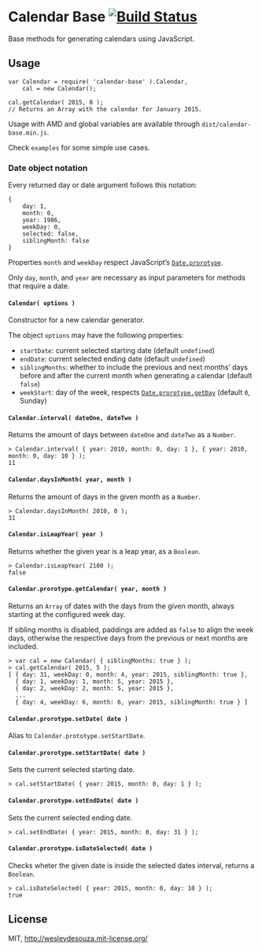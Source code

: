 # Calendar Base [![Build Status](https://travis-ci.org/WesleydeSouza/calendar-base.svg?branch=master)](https://travis-ci.org/WesleydeSouza/calendar-base)

Base methods for generating calendars using JavaScript.


## Usage

    var Calendar = require( 'calendar-base' ).Calendar,
        cal = new Calendar();

    cal.getCalendar( 2015, 0 );
    // Returns an Array with the calendar for January 2015.

Usage with AMD and global variables are available through `dist/calendar-base.min.js`.

Check `examples` for some simple use cases.


### Date object notation

Every returned day or date argument follows this notation:

    {
        day: 1,
        month: 0,
        year: 1986,
        weekDay: 0,
        selected: false,
        siblingMonth: false
    }

Properties `month` and `weekDay` respect JavaScript’s [`Date.prorotype`](https://developer.mozilla.org/en-US/docs/Web/JavaScript/Reference/Global_Objects/Date/prototype).

Only `day`, `month`, and `year` are necessary as input parameters for methods that require a date.


#### `Calendar( options )`

Constructor for a new calendar generator.

The object `options` may have the following properties:

* `startDate`: current selected starting date (default `undefined`)
* `endDate`: current selected ending date (default `undefined`)
* `siblingMonths`: whether to include the previous and next months’ days before and after the current month when generating a calendar (default `false`)
* `weekStart`: day of the week, respects [`Date.prorotype.getDay`](https://developer.mozilla.org/en-US/docs/Web/JavaScript/Reference/Global_Objects/Date/getDay) (default `0`, Sunday)


#### `Calendar.interval( dateOne, dateTwo )`

Returns the amount of days between `dateOne` and `dateTwo` as a `Number`.

    > Calendar.interval( { year: 2010, month: 0, day: 1 }, { year: 2010, month: 0, day: 10 } );
    11


#### `Calendar.daysInMonth( year, month )`

Returns the amount of days in the given month as a `Number`.

    > Calendar.daysInMonth( 2010, 0 );
    31


#### `Calendar.isLeapYear( year )`

Returns whether the given year is a leap year, as a `Boolean`.

    > Calendar.isLeapYear( 2100 );
    false


#### `Calendar.prorotype.getCalendar( year, month )`

Returns an `Array` of dates with the days from the given month, always starting at the configured week day.

If sibling months is disabled, paddings are added as `false` to align the week days, otherwise the respective days from the previous or next months are included.

    > var cal = new Calendar( { siblingMonths: true } );
    > cal.getCalendar( 2015, 5 );
    [ { day: 31, weekDay: 0, month: 4, year: 2015, siblingMonth: true },
      { day: 1, weekDay: 1, month: 5, year: 2015 },
      { day: 2, weekDay: 2, month: 5, year: 2015 },
      ...
      { day: 4, weekDay: 6, month: 6, year: 2015, siblingMonth: true } ]


#### `Calendar.prorotype.setDate( date )`

Alias to `Calendar.prototype.setStartDate`.


#### `Calendar.prorotype.setStartDate( date )`

Sets the current selected starting date.

    > cal.setStartDate( { year: 2015, month: 0, day: 1 } );


#### `Calendar.prorotype.setEndDate( date )`

Sets the current selected ending date.

    > cal.setEndDate( { year: 2015, month: 0, day: 31 } );


#### `Calendar.prorotype.isDateSelected( date )`

Checks wheter the given date is inside the selected dates interval, returns a `Boolean`.

    > cal.isDateSelected( { year: 2015, month: 0, day: 10 } );
    true


## License

MIT, http://wesleydesouza.mit-license.org/
